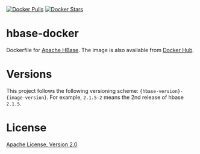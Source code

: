 [![Docker Pulls](https://img.shields.io/docker/pulls/dongjinleekr/hbase.svg)](https://hub.docker.com/r/dongjinleekr/hbase)
[![Docker Stars](https://img.shields.io/docker/stars/dongjinleekr/hbase.svg)](https://hub.docker.com/r/dongjinleekr/hbase)

hbase-docker
=====

Dockerfile for [Apache HBase](https://hbase.apache.org). The image is also available from [Docker Hub](https://hub.docker.com/r/dongjinleekr/hbase).

# Versions

This project follows the following versioning scheme: `{hbase-version}-{image-version}`. For example, `2.1.5-2` means the 2nd release of hbase `2.1.5`.

# License

[Apache License, Version 2.0](https://www.apache.org/licenses/LICENSE-2.0)

